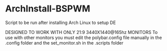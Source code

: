 # ArchInstall-BSPWM
Script to be run after installing Arch Linux to setup DE

DESIGNED TO WORK WITH ONLY 21:9 3440X1440@165hz MONITORS
  To use with other monitors you must edit the polybar.config file manually in the .config folder and the set_monitor.sh in the .scripts folder 
